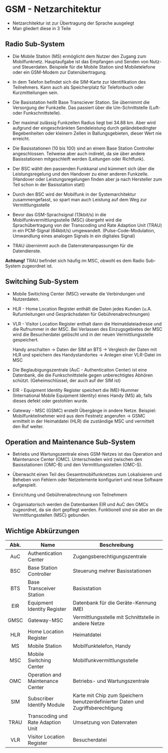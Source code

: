 # GSM - Netzarchitektur

* Netzarchitektur ist zur Übertragung der Sprache ausgelegt
* Man gliedert diese in 3 Teile

## Radio Sub-System


* Die Mobile Station (MS) ermöglicht dem Nutzer den Zugang zum Mobilfunknetz. Hauptaufgabe ist das Empfangen und Senden von Nutz- und Steuerdaten. Beispiele für die Mobile Station sind Mobiletelefone oder ein GSM-Modem zur Datenübertragung.

* In dem Telefon befindet sich die SIM-Karte zur Identifikation des Teilnehmers. Kann auch als Speicherplatz für Telefonbuch oder Kurzmitteilungen sein.

* Die Basisstation heißt Base Transciever Station. Sie übernimmt die Versorgung der Funkzelle. Das passiert über die Um-Schnittstelle (Luft- oder Funkschnittstelle).

* Der maximal zulässig Funkzellen Radius liegt bei 34.88 km. Aber wird aufgrund der eingeschränkten Sendeleistung durch geländebedingter Begebenheiten oder kleinern Zellen in Ballungsgebieten, dieser Wert nie erreicht.

* Die Basisstationen (10 bis 100) sind an einem Base Station Controller angeschlossen. Teilweise aber auch indirekt, da sie über andere Basisstationen mitgeschleift werden (Leitungen oder Richtfunk).

* Der BSC wählt den passenden Funkkanal und kümmert sich über die Leistungsregelung und den Handover zu einer anderen Funkzelle. (Handover oder Leistungsregelungen finden aber ja nach Hersteller zum Teil schon in der Basisstation statt)

* Durch den BSC wird der Mobilfunk in der Systemarchitektur zusammengefasst, so spart man auch Leistung auf dem Weg zur Vermittlungsstelle

* Bevor das GSM-Sprachsignal (13kbit/s) in die  Mobilfunkvermittlungsstelle (MSC) übergeht wird die Sprachübertragung von der Transcoding und Rate Adaption Unit (TRAU) 
in ein PCM-Signal (64kbit/s) umgewandelt. (Pulse-Code-Modulation, Umwandlung eines analogen Signals in ein digitales Signal)

* TRAU übernimmt auch die Datenratenanpassungen für die Datendienste. 

__Achtung!__ TRAU befindet sich häufig im MSC, obwohl es dem Radio Sub-System zugeordnet ist.


## Switching Sub-System

* Mobile Switiching Center (MSC) verwalte die Verbindungen und Nutzerdaten.

* HLR - Home Location Register enthält die Daten jedes Kunden (u.A. Rufumleitungen und Gesprächsdaten für Gebührenabrechnungen)

* VLR - Visitor Location Register enthalt dann die Heimatdateiadresse und die Rufnummer in der MSC. Bei Verlassen des Einzugsgebietes der MSC wird die Besucherdatei gelöscht und in der neuen Vermittlungsstelle gespeichert.


    Handy anschalten -> Daten der SIM an BTS -> Vergleich der Daten mit HLR und speichern des Handystandortes -> Anlegen einer VLR-Datei im MSC


* Die Beglaubigungszentrale (AuC - Authenticaiton Center) ist eine Datenbank, die die Funkschnittstelle gegen unberechtigtes Abhören schützt. (Geheimschlüssel, der auch auf der SIM ist)

* EIR - Equipment Identity Register speichert die IMEI-Nummer (International Mobile Equipment Identity) eines Handy (MS) ab, falls dieses defekt oder gestohlen wurde.

* Gateway - MSC (GSMC) erstellt Übergänge in andere Netze. Beispiel: Mobilfunkteilnehmer wird aus dem Festnetz angerufen -> GSMC ermittelt in der Heimatdatei (HLR) die zuständige MSC und vermittelt den Ruf weiter.


## Operation and Maintenance Sub-System

* Betriebs und Wartungszentrale eines GSM-Netzes ist das Operation and Maintenance Center (OMC). Unterschieden wird zwischen den Basisstationen (OMC-B) und den Vermittlungsstellen (OMC-S).

* Überwacht einen Teil des Gesamtmobilfunknetzes zum Lokalisieren und Beheben von Fehlern oder Netzelemente konfiguriert und neue Software aufgespielt.

* Einrichtung und Gebührenabrechnung von Teilnehmern

* Organisatorisch werden die Datenbanken EIR und AuC den OMCs zugeordnet, da sie dort gepflegt werden. Funktionell sind sie aber an die Vermittlungsstellen (MSC) gebunden.

## Wichtige Abkürzungen

| Abk. | Name                               | Beschreibung                                                                    |
|:----:|------------------------------------|---------------------------------------------------------------------------------|
|  AuC | Authentication Center              | Zugangsberechtigungszentrale                                                    |
|  BSC | Base Station Controller            | Steuerung mehrer Basisstationen                                                 |
|  BTS | Base Transceiver Station           | Basisstation                                                                    |
| EIR  | Equipment Identity Register        | Datenbank für die Geräte-Kennung IMEI                                           |
| GMSC | Gateway-MSC                        | Vermittlungsstelle mit Schnittstelle in andere Netze                            |
| HLR  | Home Location Register             | Heimatdatei                                                                     |
| MS   | Mobile Station                     | Mobilfunktelefon, Handy                                                         |
| MSC  | Mobile Switching Center            | Mobilfunkvermittlungsstelle                                                     |
| OMC  | Operation and Maintenance Center   | Betriebs- und Wartungszentrale                                                  |
| SIM  | Subscriber Identify Module         | Karte mit Chip zum Speichern benutzerdefinierter Daten und Zugriffsberechtigung |
| TRAU | Transcoding und Rate Adaption Unit | Umsetzung von Datenraten                                                        |
| VLR  | Visitor Location Register          | Besucherdatei                                                                   |
